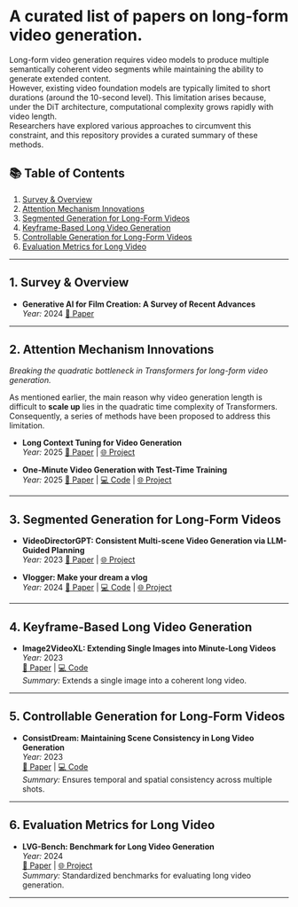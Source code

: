 # A curated list of papers on **long-form video generation**.

Long-form video generation requires video models to produce multiple semantically coherent video segments while maintaining the ability to generate extended content.   
However, existing video foundation models are typically limited to short durations (around the 10-second level). This limitation arises because, under the DiT architecture, computational complexity grows rapidly with video length.   
Researchers have explored various approaches to circumvent this constraint, and this repository provides a curated summary of these methods.

## 📚 Table of Contents
1. [Survey & Overview](#1-survey--overview)
2. [Attention Mechanism Innovations](#2-attention-mechanism-innovations)
3. [Segmented Generation for Long-Form Videos](#3-segmented-generation-for-long-form-videos)
4. [Keyframe-Based Long Video Generation](#4-keyframe-based-long-video-generation)
5. [Controllable Generation for Long-Form Videos](#5-controllable-generation-for-long-form-videos)
6. [Evaluation Metrics for Long Video](#6-evaluation-metrics-for-long-video)

---

## 1. Survey & Overview
- **Generative AI for Film Creation: A Survey of Recent Advances**  
  *Year:* 2024  [📄 Paper](https://arxiv.org/abs/2504.08296) 

---

## 2. Attention Mechanism Innovations
*Breaking the quadratic bottleneck in Transformers for long-form video generation.*

As mentioned earlier, the main reason why video generation length is difficult to **scale up** lies in the quadratic time complexity of Transformers. Consequently, a series of methods have been proposed to address this limitation.

- **Long Context Tuning for Video Generation**  
  *Year:* 2025  [📄 Paper](https://arxiv.org/abs/2503.10589) | [🌐 Project](https://guoyww.github.io/projects/long-context-video/)

- **One-Minute Video Generation with Test-Time Training**  
  *Year:* 2025  [📄 Paper](https://arxiv.org/abs/2504.05298) | [💻 Code](https://github.com/test-time-training/ttt-video-dit)  | [🌐 Project](https://test-time-training.github.io/video-dit/)


---

## 3. Segmented Generation for Long-Form Videos

- **VideoDirectorGPT: Consistent Multi-scene Video Generation via LLM-Guided Planning**  
  *Year:* 2023  [📄 Paper](https://arxiv.org/abs/2309.15091) | [🌐 Project](https://videodirectorgpt.github.io/)  

- **Vlogger: Make your dream a vlog**  
  *Year:* 2024  [📄 Paper](https://arxiv.org/abs/2401.09414) | [💻 Code](https://github.com/Vchitect/Vlogger)  | [🌐 Project](https://zhuangshaobin.github.io/Vlogger.github.io/)

---

## 4. Keyframe-Based Long Video Generation

- **Image2VideoXL: Extending Single Images into Minute-Long Videos**  
  *Year:* 2023  
  [📄 Paper](link) | [💻 Code](link)  
  *Summary:* Extends a single image into a coherent long video.

---

## 5. Controllable Generation for Long-Form Videos

- **ConsistDream: Maintaining Scene Consistency in Long Video Generation**  
  *Year:* 2023  
  [📄 Paper](link) | [💻 Code](link)  
  *Summary:* Ensures temporal and spatial consistency across multiple shots.

---

## 6. Evaluation Metrics for Long Video
- **LVG-Bench: Benchmark for Long Video Generation**  
  *Year:* 2024  
  [📄 Paper](link) | [🌐 Project](link)  
  *Summary:* Standardized benchmarks for evaluating long video generation.

---
